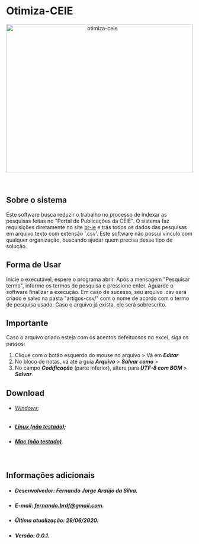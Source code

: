
# Otimiza-CEIE

<!--lint disable no-literal-urls-->
<p align="center">
    <img
      alt="otimiza-ceie"
      src="https://cdn.pixabay.com/photo/2016/03/26/13/09/notebook-1280538_960_720.jpg"
      height=400px
      width=100%
    />
</p>
<br/>
 
 ## Sobre o sistema
Este software busca reduzir o trabalho no processo de indexar as pesquisas feitas no "Portal de Publicações da CEIE". O sistema faz requisições diretamente no site [br-ie](https://www.br-ie.org/pub/) e trás todos os dados das pesquisas em arquivo  texto com extensão '.csv'. Este software não possui vínculo com qualquer organização, buscando ajudar quem precisa desse tipo de solução.


 ## Forma de Usar
Inicie o executável, espere o programa abrir. Após a mensagem "Pesquisar termo", informe os termos de pesquisa e pressione enter. Aguarde o software finalizar a execução. Em caso de sucesso, seu arquivo .csv será criado e salvo na pasta "artigos-csv/" com o nome de acordo com o termo de pesquisa usado. Caso o arquivo já exista, ele será sobrescrito.


## Importante

Caso o arquivo criado esteja com os acentos defeituosos no excel, siga os passos:

1. Clique com o botão esquerdo do mouse no arquivo > Vá em **_Editar_** 
2. No bloco de notas, vá até a guia **_Arquivo_** > **_Salvar como_** > 
3. No campo **_Codificação_** (parte inferior), altere para **_UTF-8 com BOM_** > **_Salvar_**.

## Download
   * ###### [Windows](https://raw.githubusercontent.com/fernando-brdf/otimiza-ceie/master/build/otimiza-ceie-win.exe);
   * ##### [Linux (não testado)](https://raw.githubusercontent.com/fernando-brdf/otimiza-ceie/master/build/otimiza-ceie-linux);
   * ##### [Mac (não testado)](https://raw.githubusercontent.com/fernando-brdf/otimiza-ceie/master/build/otimiza-ceie-macos).


<br>

## Informações adicionais

- ##### Desenvolvedor: Fernando Jorge Araújo da Silva.
- ##### E-mail: fernando.brdf@gmail.com.
- ##### Última atualização: 29/06/2020.
- ##### Versão: 0.0.1.

